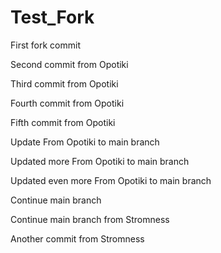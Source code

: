 # Test_Fork

First fork commit

Second commit from Opotiki

Third commit from Opotiki

Fourth commit from Opotiki

Fifth commit from Opotiki

Update From Opotiki to main branch

Updated more From Opotiki to main branch

Updated even more From Opotiki to main branch

Continue main branch

Continue main branch from Stromness

Another commit from Stromness